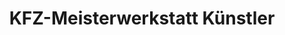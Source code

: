 ---
title: "KFZ-Meisterwerkstatt Künstler"
url: /laatzen/kfz-meisterwerkstatt-kuenstler/
shop: Autowerkstatt
---